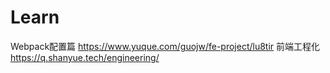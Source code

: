 # Learn

Webpack配置篇   https://www.yuque.com/guojw/fe-project/lu8tir
前端工程化  https://q.shanyue.tech/engineering/
